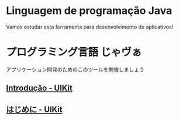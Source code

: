 # Linguagem de programação Java

Vamos estudar esta ferramenta para desenvolvimento de aplicativos!

# プログラミング言語 じゃヴぁ

アプリケーション開発のためのこのツールを勉強しましょう

## [Introdução - UIKit](https://github.com/ghsumiyasu/Java-Basico/blob/main/README-Java-Android-Introducao-br-pt.md)

## [はじめに - UIKit](https://github.com/ghsumiyasu/Java-Basico/blob/main/README-Java-Android-Introducao-jp.md)
